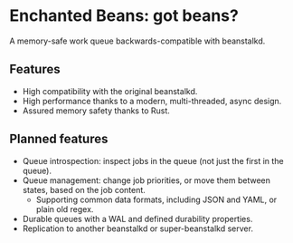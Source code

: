 # Enchanted Beans: got beans?

A memory-safe work queue backwards-compatible with beanstalkd.

## Features

* High compatibility with the original beanstalkd.
* High performance thanks to a modern, multi-threaded, async design.
* Assured memory safety thanks to Rust.

## Planned features

* Queue introspection: inspect jobs in the queue (not just the first in the queue).
* Queue management: change job priorities, or move them between states, based on the job content.
  * Supporting common data formats, including JSON and YAML, or plain old regex.
* Durable queues with a WAL and defined durability properties.
* Replication to another beanstalkd or super-beanstalkd server.
